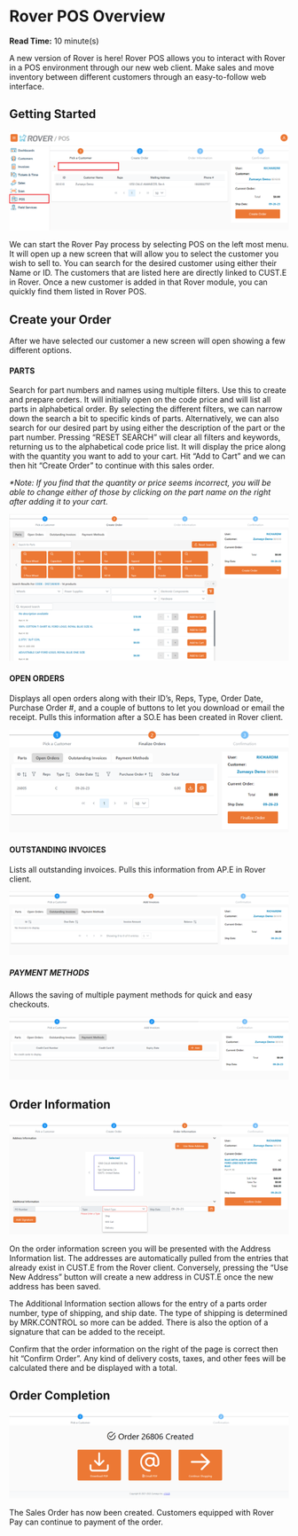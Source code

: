 # Rover POS Overview

<PageHeader />

**Read Time:** 10 minute(s)

A new version of Rover is here! Rover POS allows you to interact with Rover in a POS environment through our new web client.  Make sales and move inventory between different customers through an easy-to-follow web interface.


## Getting Started

![POS Screen](./RPOS-homescreen.png)

We can start the Rover Pay process by selecting POS on the left most menu.  It will open up a new screen that will allow you to select the customer you wish to sell to. You can search for the desired customer using either their Name or ID.  The customers that are listed here are directly linked to CUST.E in Rover. Once a new customer is added in that Rover module, you can quickly find them listed in Rover POS. 


## Create your Order

After we have selected our customer a new screen will open showing a few different options. 

#### PARTS 
Search for part numbers and names using multiple filters. Use this to create and prepare orders.  It will initially open on the code price and will list all parts in alphabetical order.  By selecting the different filters, we can narrow down the search a bit to specific kinds of parts.
Alternatively, we can also search for our desired part by using either the description of the part or the part number.  Pressing “RESET SEARCH” will clear all filters and keywords, returning us to the alphabetical code price list.
It will display the price along with the quantity you want to add to your cart. Hit “Add to Cart” and we can then hit “Create Order” to continue with this sales order. 

_\*Note: If you find that the quantity or price seems incorrect, you will be able to change either of those by clicking on the part name on the right after adding it to your cart._

![POS Menu](./RPOS-itempicker.png)


#### OPEN ORDERS 
Displays all open orders along with their ID’s, Reps, Type, Order Date, Purchase Order #, and a couple of buttons to let you download or email the receipt. Pulls this information after a SO.E has been created in Rover client. 
 
![POS Open_Orders](./RPOS-openorders.png)

#### OUTSTANDING INVOICES 
Lists all outstanding invoices. Pulls this information from AP.E in Rover client. 

 ![POS Open_Invoices](./RPOS-openinvoices.png)

##### PAYMENT METHODS
Allows the saving of multiple payment methods for quick and easy checkouts. 

![POS payment_info](./RPOS-paymentinfo.png)


## Order Information

![POS Order_Info](./RPOS-orderinfo.png)
 
On the order information screen you will be presented with the Address Information list.  The addresses are automatically pulled from the entries that already exist in CUST.E from the Rover client. Conversely, pressing the “Use New Address” button will create a new address in CUST.E once the new address has been saved. 

The Additional Information section allows for the entry of a parts order number, type of shipping, and ship date. The type of shipping is determined by MRK.CONTROL so more can be added.  There is also the option of a signature that can be added to the receipt. 

Confirm that the order information on the right of the page is correct then hit “Confirm Order”. Any kind of delivery costs, taxes, and other fees will be calculated there and be displayed with a total. 


## Order Completion

![POS Order_Completion](./RPOS-ordercomplete.png)

The Sales Order has now been created.  Customers equipped with Rover Pay can continue to payment of the order. 

